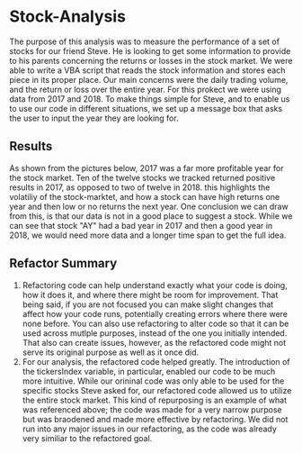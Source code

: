 # Stock-Analysis
The purpose of this analysis was to measure the performance of a set of stocks for our friend Steve. He is looking to get some information to provide to his parents concerning the returns or losses in the stock market. We were able to write a VBA script that reads the stock information and stores each piece in its proper place. Our main concerns were the daily trading volume, and the return or loss over the entire year. For this prokect we were using data from 2017 and 2018. To make things simple for Steve, and to enable us to use our code in different situations, we set up a message box that asks the user to input the year they are looking for. 
## Results
As shown from the pictures below, 2017 was a far more profitable year for the stock market. Ten of the twelve stocks we tracked returned positive results in 2017, as opposed to two of twelve in 2018. this highlights the volatiliy of the stock-marktet, and how a stock can have high returns one year and then low or no returns the next year. One conclusion we can draw from this, is that our data is not in a good place to suggest a stock. While we can see that stock "AY" had a bad year in 2017 and then a good year in 2018, we would need more data and a longer time span to get the full idea. 
## Refactor Summary
  1. Refactoring code can help understand exactly what your code is doing, how it does it, and where there might be room for improvement. That being said, if you are not focused you can make slight changes that affect how your code runs, potentially creating errors where there were none before. You can also use refactoring to alter code so that it can be used across mutlple purposes, instead of the one you initially intended. That also can create issues, however, as the refactored code might not serve its original purpose as well as it once did.
  2. For our analysis, the refactored code helped greatly. The introduction of the tickersIndex variable, in particular, enabled our code to be much more intuitive. While our orininal code was only able to be used for the specific stocks Steve asked for, our refactored code allowed us to utilize the entire stock market. This kind of repurposing is an example of what was referenced above; the code was made for a very narrow purpose but was braodened and made more effective by refactoring. We did not run into any major issues in our refactoring, as the code was already very similiar to the refactored goal. 
